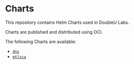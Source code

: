 # Charts

This repository contains Helm Charts used in DoubleU Labs.

Charts are published and distributed using OCI.

The following Charts are available:

- [`dns`](./charts/dns/README.md)
- [`mtlsca`](./charts/mtlsca/README.md)
